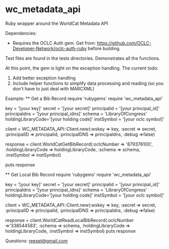 wc_metadata_api
===============

Ruby wrapper around the WorldCat Metadata API

Dependencies:
* Requires the OCLC Auth gem.  Get from: https://github.com/OCLC-Developer-Network/oclc-auth-ruby before building.

Test files are found in the tests directories.  Demonstrates all the functions.

At this point, the gem is light on the exception handling.  The current todo:
1) Add better exception handling
2) Include helper functions to simplify data processing and reading (so you don't have to just deal with MARCXML)

Example:
** Get a Bib Record
require 'rubygems'
require 'wc_metadata_api'


key = '[your key]'
secret = '[your secret]'
principalid = '[your principal_id]'
principaldns = '[your principal_idns]'
schema = 'LibraryOfCongress'
holdingLibraryCode='[your holding code]'
instSymbol = '[your oclc symbol]'


client = WC_METADATA_API::Client.new(:wskey => key, :secret => secret, :principalID => principalid, :principalDNS => principaldns, :debug =>false)


response = client.WorldCatGetBibRecord(:oclcNumber => '879376100', :holdingLibraryCode => holdingLibraryCode, :schema => schema, :instSymbol => instSymbol)


puts response


** Get Local Bib Record
require 'rubygems'
require 'wc_metadata_api'


key = '[your key]'
secret = '[your secret]'
principalid = '[your principal_id]'
principaldns = '[your principal_idns]'
schema = 'LibraryOfCongress'
holdingLibraryCode='[your holding code]'
instSymbol = '[your oclc symbol]'


client = WC_METADATA_API::Client.new(:wskey => key, :secret => secret, :principalID => principalid, :principalDNS => principaldns, :debug =>false)


response = client.WorldCatReadLocalBibRecord(:oclcNumber =>'338544583', :schema => schema, :holdingLibraryCode => holdingLibraryCode, :instSymbol => instSymbol)
puts response


Questions: reeset@gmail.com

